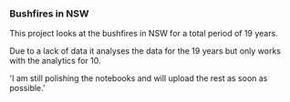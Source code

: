 ### Bushfires in NSW

This project looks at the bushfires in NSW for a total period of 19 years.

Due to a lack of data it analyses the data for the 19 years but only works with the analytics for 10.

'I am still polishing the notebooks and will upload the rest as soon as possible.'
